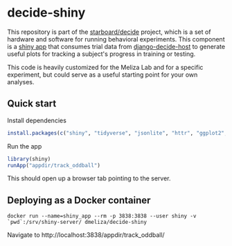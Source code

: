 
# decide-shiny

This repository is part of the [starboard/decide](https://meliza.org/starboard) project, which is a set of hardware and software for running behavioral experiments. This component is a [shiny app](https://www.rstudio.com/products/shiny/) that consumes trial data from [django-decide-host](https://github.com/melizalab/django-decide-host) to generate useful plots for tracking a subject's progress in training or testing.

This code is heavily customized for the Meliza Lab and for a specific experiment, but could serve as a useful starting point for your own analyses.

## Quick start

Install dependencies

``` R
install.packages(c("shiny", "tidyverse", "jsonlite", "httr", "ggplot2", "gtools"))
```

Run the app

``` R
library(shiny)
runApp("appdir/track_oddball")
```

This should open up a browser tab pointing to the server.

## Deploying as a Docker container

``` shell
docker run --name=shiny_app --rm -p 3838:3838 --user shiny -v `pwd`:/srv/shiny-server/ dmeliza/decide-shiny
```

Navigate to http://localhost:3838/appdir/track_oddball/
